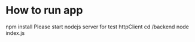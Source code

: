 # How to run app
npm install
Please start nodejs server for test httpClient
cd /backend
node index.js


